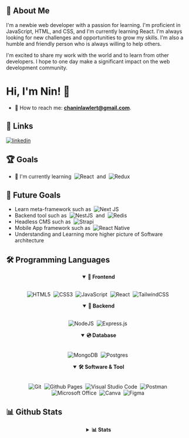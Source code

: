 
## 🚀 About Me
I'm a newbie web developer with a passion for learning. I'm proficient in JavaScript, HTML, and CSS, and I'm currently learning React. I'm always looking for new challenges and opportunities to grow my skills. I'm also a humble and friendly person who is always willing to help others.

I'm excited to share my work with the world and to learn from other developers. I hope to one day make a significant impact on the web development community.

# Hi, I'm Nin! 👋
- 📧 How to reach me: **chaninlawlert@gmail.com**.

## 🔗 Links
[![linkedin](https://img.shields.io/badge/linkedin-0A66C2?style=for-the-badge&logo=linkedin&logoColor=white)](https://www.linkedin.com/in/chaninlaw/)

## 🏆 Goals
- 🧠 I'm currently learning &nbsp;![React](https://img.shields.io/badge/react-%2320232a.svg?style=for-the-badge&logo=react&logoColor=%2361DAFB)&nbsp; and &nbsp;![Redux](https://img.shields.io/badge/redux-%23593d88.svg?style=for-the-badge&logo=redux&logoColor=white)&nbsp;

## 🎯 Future Goals
- Learn meta-framework such as &nbsp;![Next JS](https://img.shields.io/badge/Next-black?style=for-the-badge&logo=next.js&logoColor=white)
- Backend tool such as &nbsp;![NestJS](https://img.shields.io/badge/nestjs-%23E0234E.svg?style=for-the-badge&logo=nestjs&logoColor=white)&nbsp; and &nbsp;![Redis](https://img.shields.io/badge/redis-%23DD0031.svg?style=for-the-badge&logo=redis&logoColor=white)&nbsp;
- Headless CMS such as &nbsp;![Strapi](https://img.shields.io/badge/strapi-%232E7EEA.svg?style=for-the-badge&logo=strapi&logoColor=white)
- Mobile App framework such as &nbsp;![React Native](https://img.shields.io/badge/react_native-%2320232a.svg?style=for-the-badge&logo=react&logoColor=%2361DAFB)
- Understanding and Learning more higher picture of Software architecture

## 🛠 Programming Languages
<div align = "center">
  
<details open>
  <summary><b>🌟 Frontend</b></summary>
  <br>
  
![HTML5](https://img.shields.io/badge/html5-%23E34F26.svg?style=for-the-badge&logo=html5&logoColor=white)&nbsp;
![CSS3](https://img.shields.io/badge/css3-%231572B6.svg?style=for-the-badge&logo=css3&logoColor=white)&nbsp;
![JavaScript](https://img.shields.io/badge/javascript-%23323330.svg?style=for-the-badge&logo=javascript&logoColor=%23F7DF1E)&nbsp;
![React](https://img.shields.io/badge/react-%2320232a.svg?style=for-the-badge&logo=react&logoColor=%2361DAFB)&nbsp;
![TailwindCSS](https://img.shields.io/badge/tailwindcss-%2338B2AC.svg?style=for-the-badge&logo=tailwind-css&logoColor=white)&nbsp;
  
</details>
  
<details open>
  <summary><b>💾 Backend</b></summary>
  <br>
  
![NodeJS](https://img.shields.io/badge/node.js-6DA55F?style=for-the-badge&logo=node.js&logoColor=white)&nbsp;
![Express.js](https://img.shields.io/badge/express.js-%23404d59.svg?style=for-the-badge&logo=express&logoColor=%2361DAFB)&nbsp; 
  
</details>
  
<details open>
  <summary><b>💿 Database</b></summary>
  <br>
  
![MongoDB](https://img.shields.io/badge/MongoDB-%234ea94b.svg?style=for-the-badge&logo=mongodb&logoColor=white)&nbsp;
![Postgres](https://img.shields.io/badge/postgres-%23316192.svg?style=for-the-badge&logo=postgresql&logoColor=white)&nbsp;
  
</details>
  
</details>
  
<details open>
  <summary><b>🛠️ Software & Tool</b></summary>
  <br>
  
![Git](https://img.shields.io/badge/git-%23F05033.svg?style=for-the-badge&logo=git&logoColor=white)&nbsp;
![Github Pages](https://img.shields.io/badge/github%20pages-121013?style=for-the-badge&logo=github&logoColor=white)&nbsp;
![Visual Studio Code](https://img.shields.io/badge/Visual%20Studio%20Code-0078d7.svg?style=for-the-badge&logo=visual-studio-code&logoColor=white)&nbsp;
![Postman](https://img.shields.io/badge/Postman-FF6C37?style=for-the-badge&logo=postman&logoColor=white)&nbsp;
![Microsoft Office](https://img.shields.io/badge/Microsoft_Office-D83B01?style=for-the-badge&logo=microsoft-office&logoColor=white)&nbsp;
![Canva](https://img.shields.io/badge/Canva-%2300C4CC.svg?style=for-the-badge&logo=Canva&logoColor=white)&nbsp;
![Figma](https://img.shields.io/badge/figma-%23F24E1E.svg?style=for-the-badge&logo=figma&logoColor=white)&nbsp;
  
</details>
  
 </div>

## 📊 Github Stats

<div align = "center">
<details close>
  <summary><b>📊 Stats</b></summary>
  
[![Chanin's GitHub stats](https://github-readme-stats.vercel.app/api?username=chaninlaw)](https://github.com/anuraghazra/github-readme-stats)&nbsp;
[![Top Langs](https://github-readme-stats.vercel.app/api/top-langs/?username=chaninlaw&layout=compact)](https://github.com/anuraghazra/github-readme-stats)
  
<details>
</div>
